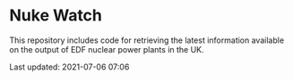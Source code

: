 # Nuke Watch

This repository includes code for retrieving the latest information available on the output of EDF nuclear power plants in the UK.

Last updated: 2021-07-06 07:06
